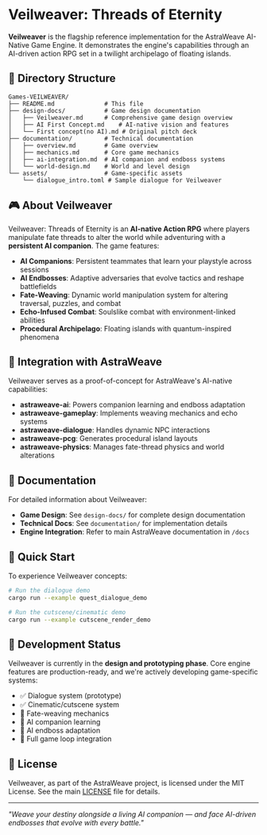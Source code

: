 # Veilweaver: Threads of Eternity

**Veilweaver** is the flagship reference implementation for the AstraWeave AI-Native Game Engine. It demonstrates the engine's capabilities through an AI-driven action RPG set in a twilight archipelago of floating islands.

## 📁 Directory Structure

```
Games-VEILWEAVER/
├── README.md              # This file
├── design-docs/           # Game design documentation
│   ├── Veilweaver.md      # Comprehensive game design overview
│   ├── AI First Concept.md    # AI-native vision and features
│   └── First concept(no AI).md # Original pitch deck
├── documentation/         # Technical documentation
│   ├── overview.md        # Game overview
│   ├── mechanics.md       # Core game mechanics
│   ├── ai-integration.md  # AI companion and endboss systems
│   └── world-design.md    # World and level design
└── assets/                # Game-specific assets
    └── dialogue_intro.toml # Sample dialogue for Veilweaver
```

## 🎮 About Veilweaver

Veilweaver: Threads of Eternity is an **AI-native Action RPG** where players manipulate fate threads to alter the world while adventuring with a **persistent AI companion**. The game features:

- **AI Companions**: Persistent teammates that learn your playstyle across sessions
- **AI Endbosses**: Adaptive adversaries that evolve tactics and reshape battlefields
- **Fate-Weaving**: Dynamic world manipulation system for altering traversal, puzzles, and combat
- **Echo-Infused Combat**: Soulslike combat with environment-linked abilities
- **Procedural Archipelago**: Floating islands with quantum-inspired phenomena

## 🔗 Integration with AstraWeave

Veilweaver serves as a proof-of-concept for AstraWeave's AI-native capabilities:

- **astraweave-ai**: Powers companion learning and endboss adaptation
- **astraweave-gameplay**: Implements weaving mechanics and echo systems
- **astraweave-dialogue**: Handles dynamic NPC interactions
- **astraweave-pcg**: Generates procedural island layouts
- **astraweave-physics**: Manages fate-thread physics and world alterations

## 📖 Documentation

For detailed information about Veilweaver:

- **Game Design**: See `design-docs/` for complete design documentation
- **Technical Docs**: See `documentation/` for implementation details
- **Engine Integration**: Refer to main AstraWeave documentation in `/docs`

## 🚀 Quick Start

To experience Veilweaver concepts:

```bash
# Run the dialogue demo
cargo run --example quest_dialogue_demo

# Run the cutscene/cinematic demo
cargo run --example cutscene_render_demo
```

## 🎯 Development Status

Veilweaver is currently in the **design and prototyping phase**. Core engine features are production-ready, and we're actively developing game-specific systems:

- ✅ Dialogue system (prototype)
- ✅ Cinematic/cutscene system
- 🚧 Fate-weaving mechanics
- 🚧 AI companion learning
- 🚧 AI endboss adaptation
- 🚧 Full game loop integration

## 📝 License

Veilweaver, as part of the AstraWeave project, is licensed under the MIT License. See the main [LICENSE](../docs/root-archive/LICENSE.md) file for details.

---

*"Weave your destiny alongside a living AI companion — and face AI-driven endbosses that evolve with every battle."*
